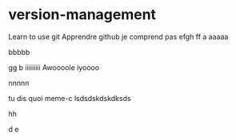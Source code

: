 # version-management
Learn to use git
Apprendre github
je comprend pas
efgh
ff
a
aaaaa

bbbbb

gg
b
iiiiiiiii Awoooole
iyoooo


nnnnn

tu dis quoi meme-c
lsdsdskdskdksds

hh


d
e
